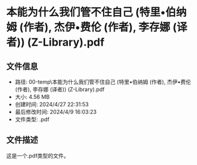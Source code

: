 ﻿# 本能为什么我们管不住自己 (特里•伯纳姆 (作者), 杰伊•费伦 (作者), 李存娜 (译者)) (Z-Library).pdf

## 文件信息
- 路径: 00-temp\本能为什么我们管不住自己 (特里•伯纳姆 (作者), 杰伊•费伦 (作者), 李存娜 (译者)) (Z-Library).pdf
- 大小: 4.56 MB
- 创建时间: 2024/4/27 22:31:53
- 最后修改时间: 2024/4/9 16:03:23
- 文件类型: .pdf

## 文件描述
这是一个.pdf类型的文件。

